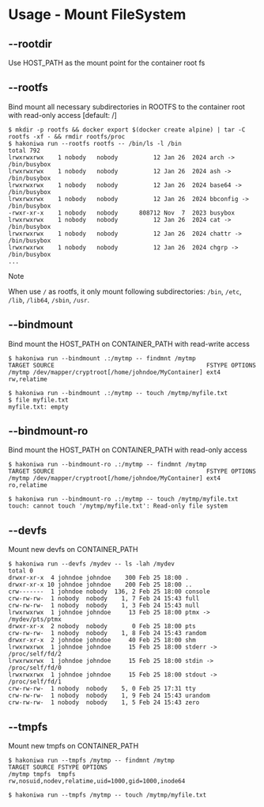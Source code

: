 # Usage - Mount FileSystem

## --rootdir

Use HOST_PATH as the mount point for the container root fs

## --rootfs

Bind mount all necessary subdirectories in ROOTFS to the container root with read-only access [default: /]

```console,ignore
$ mkdir -p rootfs && docker export $(docker create alpine) | tar -C rootfs -xf - && rmdir rootfs/proc
$ hakoniwa run --rootfs rootfs -- /bin/ls -l /bin
total 792
lrwxrwxrwx    1 nobody   nobody          12 Jan 26  2024 arch -> /bin/busybox
lrwxrwxrwx    1 nobody   nobody          12 Jan 26  2024 ash -> /bin/busybox
lrwxrwxrwx    1 nobody   nobody          12 Jan 26  2024 base64 -> /bin/busybox
lrwxrwxrwx    1 nobody   nobody          12 Jan 26  2024 bbconfig -> /bin/busybox
-rwxr-xr-x    1 nobody   nobody      808712 Nov  7  2023 busybox
lrwxrwxrwx    1 nobody   nobody          12 Jan 26  2024 cat -> /bin/busybox
lrwxrwxrwx    1 nobody   nobody          12 Jan 26  2024 chattr -> /bin/busybox
lrwxrwxrwx    1 nobody   nobody          12 Jan 26  2024 chgrp -> /bin/busybox
...
```

> [!NOTE]
> When use `/` as rootfs, it only mount following subdirectories: `/bin`, `/etc`, `/lib`, `/lib64`, `/sbin`, `/usr`.

## --bindmount

Bind mount the HOST_PATH on CONTAINER_PATH with read-write access

```console,ignore
$ hakoniwa run --bindmount .:/mytmp -- findmnt /mytmp
TARGET SOURCE                                           FSTYPE OPTIONS
/mytmp /dev/mapper/cryptroot[/home/johndoe/MyContainer] ext4   rw,relatime

$ hakoniwa run --bindmount .:/mytmp -- touch /mytmp/myfile.txt
$ file myfile.txt
myfile.txt: empty
```

## --bindmount-ro

Bind mount the HOST_PATH on CONTAINER_PATH with read-only access

```console,ignore
$ hakoniwa run --bindmount-ro .:/mytmp -- findmnt /mytmp
TARGET SOURCE                                           FSTYPE OPTIONS
/mytmp /dev/mapper/cryptroot[/home/johndoe/MyContainer] ext4   ro,relatime

$ hakoniwa run --bindmount-ro .:/mytmp -- touch /mytmp/myfile.txt
touch: cannot touch '/mytmp/myfile.txt': Read-only file system

```

## --devfs

Mount new devfs on CONTAINER_PATH

```console,ignore
$ hakoniwa run --devfs /mydev -- ls -lah /mydev
total 0
drwxr-xr-x  4 johndoe johndoe    300 Feb 25 18:00 .
drwxr-xr-x 10 johndoe johndoe    200 Feb 25 18:00 ..
crw-------  1 johndoe nobody  136, 2 Feb 25 18:00 console
crw-rw-rw-  1 nobody  nobody    1, 7 Feb 24 15:43 full
crw-rw-rw-  1 nobody  nobody    1, 3 Feb 24 15:43 null
lrwxrwxrwx  1 johndoe johndoe     13 Feb 25 18:00 ptmx -> /mydev/pts/ptmx
drwxr-xr-x  2 nobody  nobody       0 Feb 25 18:00 pts
crw-rw-rw-  1 nobody  nobody    1, 8 Feb 24 15:43 random
drwxr-xr-x  2 johndoe johndoe     40 Feb 25 18:00 shm
lrwxrwxrwx  1 johndoe johndoe     15 Feb 25 18:00 stderr -> /proc/self/fd/2
lrwxrwxrwx  1 johndoe johndoe     15 Feb 25 18:00 stdin -> /proc/self/fd/0
lrwxrwxrwx  1 johndoe johndoe     15 Feb 25 18:00 stdout -> /proc/self/fd/1
crw-rw-rw-  1 nobody  nobody    5, 0 Feb 25 17:31 tty
crw-rw-rw-  1 nobody  nobody    1, 9 Feb 24 15:43 urandom
crw-rw-rw-  1 nobody  nobody    1, 5 Feb 24 15:43 zero
```

## --tmpfs

Mount new tmpfs on CONTAINER_PATH

```console,ignore
$ hakoniwa run --tmpfs /mytmp -- findmnt /mytmp
TARGET SOURCE FSTYPE OPTIONS
/mytmp tmpfs  tmpfs  rw,nosuid,nodev,relatime,uid=1000,gid=1000,inode64

$ hakoniwa run --tmpfs /mytmp -- touch /mytmp/myfile.txt
```
